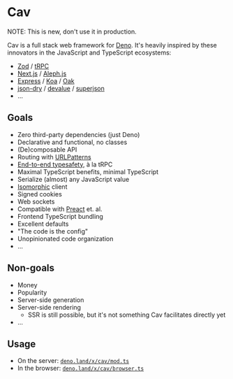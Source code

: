 # Cav

NOTE: This is new, don't use it in production.

Cav is a full stack web framework for [Deno](https://deno.land). It's heavily
inspired by these innovators in the JavaScript and TypeScript ecosystems:

- [Zod](https://github.com/colinhacks/zod) / [tRPC](https://trpc.io)
- [Next.js](https://nextjs.org/) / [Aleph.js](https://alephjs.org/)
- [Express](https://expressjs.com/) / [Koa](https://koajs.com/) /
  [Oak](https://oakserver.github.io/oak/)
- [json-dry](https://github.com/11ways/json-dry) /
  [devalue](https://github.com/Rich-Harris/devalue) /
  [superjson](https://github.com/blitz-js/superjson)
- ...

## Goals

- Zero third-party dependencies (just Deno)
- Declarative and functional, no classes
- (De)composable API
- Routing with
  [URLPatterns](https://developer.mozilla.org/en-US/docs/Web/API/URL_Pattern_API)
- [End-to-end typesafety](https://colinhacks.com/essays/painless-typesafety),
  à la tRPC
- Maximal TypeScript benefits, minimal TypeScript
- Serialize (almost) any JavaScript value
- [Isomorphic](https://en.wikipedia.org/wiki/Isomorphic_JavaScript) client
- Signed cookies
- Web sockets
- Compatible with [Preact](https://preactjs.com) et. al.
- Frontend TypeScript bundling
- Excellent defaults
- "The code is the config"
- Unopinionated code organization
- ...

## Non-goals

- Money
- Popularity
- Server-side generation
- Server-side rendering
  - SSR is still possible, but it's not something Cav facilitates directly yet
- ...

## Usage

- On the server: [`deno.land/x/cav/mod.ts`](https://deno.land/x/cav/mod.ts)
- In the browser:
  [`deno.land/x/cav/browser.ts`](https://deno.land/x/cav/browser.ts)
